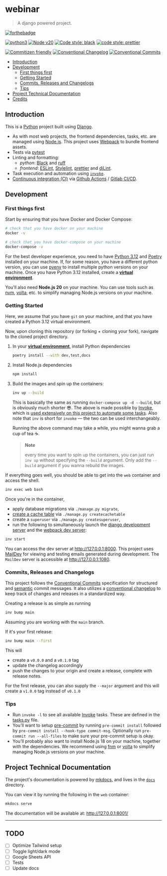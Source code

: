 # webinar

> A django powered project.

[![forthebadge](https://forthebadge.com/images/badges/made-with-python.svg)](https://forthebadge.com)

[![python3](https://img.shields.io/badge/python-3.12-brightgreen.svg)](https://python.org/)
[![Node v20](https://img.shields.io/badge/Node-v20-teal.svg)](https://nodejs.org/en/blog/release/v20.0.0)
[![Code style: black](https://img.shields.io/badge/code%20style-black-000000.svg)](https://github.com/psf/black)
[![code style: prettier](https://img.shields.io/badge/code%20style-prettier-ff69b4.svg)](https://prettier.io/)

[![Commitizen friendly](https://img.shields.io/badge/commitizen-friendly-brightgreen.svg)](http://commitizen.github.io/cz-cli/)
[![Conventional Changelog](https://img.shields.io/badge/changelog-conventional-brightgreen.svg)](https://github.com/conventional-changelog)
[![Conventional Commits](https://img.shields.io/badge/Conventional%20Commits-1.0.0-yellow.svg)](https://conventionalcommits.org)

<!-- START doctoc generated TOC please keep comment here to allow auto update -->
<!-- DON'T EDIT THIS SECTION, INSTEAD RE-RUN doctoc TO UPDATE -->

- [Introduction](#introduction)
- [Development](#development)
  - [First things first](#first-things-first)
  - [Getting Started](#getting-started)
  - [Commits, Releases and Changelogs](#commits-releases-and-changelogs)
  - [Tips](#tips)
- [Project Technical Documentation](#project-technical-documentation)
- [Credits](#credits)

<!-- END doctoc generated TOC please keep comment here to allow auto update -->

## Introduction

This is a [Python](https://www.python.org/) project built using [Django](https://www.djangoproject.com/).

- As with most web projects, the frontend dependencies, tasks, etc. are managed using [Node.js](https://nodejs.org/). This project uses [Webpack](https://webpack.js.org/) to bundle frontend assets.
- Tests via [pytest](https://pytest.org/)
- Linting and formatting:
  - _python_: [Black](https://black.readthedocs.io/) and [ruff](https://github.com/astral-sh/ruff)
  - _frontend_: [ESLint](https://eslint.org/), [Stylelint](https://stylelint.io/), [prettier](https://prettier.io/) and [djLint](https://www.djlint.com/).
- Task execution and automation using [`invoke`](http://www.pyinvoke.org/).
- [Continuous integration (CI)](https://www.atlassian.com/continuous-delivery/continuous-integration) via [Github Actions](https://github.com/features/actions) / [Gitlab CI/CD](https://docs.gitlab.com/ee/ci/).

## Development

### First things first

Start by ensuring that you have Docker and Docker Compose:

```sh
# check that you have docker on your machine
docker -v

# check that you have docker-compose on your machine
docker-compose -v
```

For the best developer experience, you need to have [Python 3.12](https://www.python.org/) and [Poetry](https://python-poetry.org/) installed on your machine. If, for some reason, you have a different python version, you can use [pyenv](https://github.com/pyenv/pyenv) to install multiple python versions on your machine. Once you have Python 3.12 installed, create a [**virtual environment**](https://realpython.com/python-virtual-environments-a-primer/).

You'll also need **Node.js 20** on your machine. You can use tools such as [nvm](https://github.com/nvm-sh/nvm), [volta](https://volta.sh/), etc. to simplify managing Node.js versions on your machine.

### Getting Started

Here, we assume that you have `git` on your machine, and that you have created a Python 3.12 virtual environment.

Now, upon cloning this repository (or forking + cloning your fork), navigate to the cloned project directory.

1. In your [**virtual environment**](https://realpython.com/python-virtual-environments-a-primer/), install Python dependencies

   ```bash
   poetry install --with dev,test,docs
   ```

2. Install Node.js dependencies

   ```bash
   npm install
   ```

3. Build the images and spin up the containers:

   ```sh
   inv up --build
   ```

   This is basically the same as running `docker-compose up -d --build`, but is obviously much shorter 😎. The above is made possible by [Invoke](https://www.pyinvoke.org/), which is [used extensively on this project to automate some tasks](#tips). Also note that `inv` is short for `invoke` — the two can be used interchangeably.

   Running the above command may take a while, you might wanna grab a cup of tea ☕.

   > **Note**
   >
   > every time you want to spin up the containers, you can just run `inv up` without specifying the `--build` argument. Only add the `--build` argument if you wanna rebuild the images.

If everything goes well, you should be able to get into the `web` container and access the shell.

```sh
inv exec web bash
```

Once you're in the container,

- apply database migrations via `./manage.py migrate`,
- [create a cache table](https://docs.djangoproject.com/en/5.0/topics/cache/#creating-the-cache-table) via `./manage.py createcachetable`
- create a `superuser` via `./manage.py createsuperuser`,
- run the following to simultaneously launch the [django development server](https://docs.djangoproject.com/en/5.0/ref/django-admin/#django-admin-runserver) and the [webpack dev server](https://webpack.js.org/configuration/dev-server/):

```sh
inv start
```

You can access the dev server at <http://127.0.0.1:8000>. This project uses [MailDev](https://github.com/maildev/maildev) for viewing and testing emails generated during development. The `MailDev` server is accessible at <http://127.0.0.1:1080>.

### Commits, Releases and Changelogs

This project follows the [Conventional Commits](https://www.conventionalcommits.org/en/v1.0.0/) specification for structured and [semantic](https://semver.org/spec/v2.0.0.html) commit messages. It also utilizes a [conventional changelog](https://github.com/conventional-changelog/conventional-changelog#getting-started) to keep track of changes and releases in a standardized way.

Creating a release is as simple as running

```bash
inv bump main
```

Assuming you are working with the `main` branch.

If it's your first release:

```bash
inv bump main --first
```

This will

- create a `v0.0.0` and a `v0.1.0` tag
- update the changelog accordingly
- push the changes to your origin and create a release, complete with release notes.

For the first release, you can also supply the `--major` argument and this will create a `v1.0.0` tag instead of `v0.1.0`

### Tips

- Run `invoke -l` to see all available [Invoke](https://www.pyinvoke.org/) tasks. These are defined in the [tasks.py](tasks.py) file.
- You'll want to setup [pre-commit](https://pre-commit.com/) by running `pre-commit install` followed by `pre-commit install --hook-type commit-msg`. Optionally run `pre-commit run --all-files` to make sure your pre-commit setup is okay.
- You'll probably also want to install Node.js 18 on your machine, together with the dependencies. We recommend using [fnm](https://github.com/Schniz/fnm) or [volta](https://volta.sh/) to simplify managing Node.js versions on your machine.

## Project Technical Documentation

The project's documentation is powered by [mkdocs](https://www.mkdocs.org/), and lives in the [`docs`](./docs/) directory.

You can view it by running the following in the `web` container:

```bash
mkdocs serve
```

The documentation will be available at: <http://127.0.0.1:8001/>

---

## TODO

- [ ] Optimize Tailwind setup
- [ ] Toggle light/dark mode
- [ ] Google Sheets API
- [ ] Tests
- [ ] Update docs
